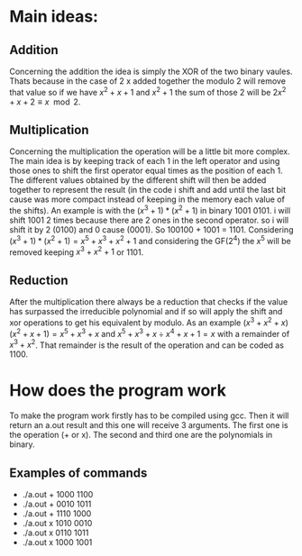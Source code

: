 # Main ideas:

## Addition

Concerning the addition the idea is simply the XOR of the two binary vaules. Thats because in the case of 2 x added together the modulo 2 will remove that value so if we have $x^2+x+1$ and $x^2+1$ the sum of those 2 will be $2x^2+x+2 \equiv x \mod 2$.

## Multiplication

Concerning the multiplication the operation will be a little bit more complex. The main idea is by keeping track of each 1 in the left operator and using those ones to shift the first operator equal times as the position of each 1. The different values obtained by the different shift will then be added together to represent the result (in the code i shift and add until the last bit cause was more compact instead of keeping in the memory each value of the shifts). An example is with the $(x^3+1)*(x^2+1)$ in binary 1001 0101. i will shift 1001 2 times because there are 2 ones in the second operator. so i will shift it by 2 (0100) and 0 cause (0001). So 100100 + 1001 = 1101.
Considering $(x^3+1)*(x^2+1)= x^5+x^3+x^2+1$ and considering the GF($2^4$) the $x^5$ will be removed keeping $x^3+x^2+1$ or 1101.

## Reduction

After the multiplication there always be a reduction that checks if the value has surpassed the irreducible polynomial and if so will apply the shift and xor operations to get his equivalent by modulo. As an example $(x^3+x^2+x)(x^2+x+1) = x^5+x^3+x$ and $x^5+x^3+x \div x^4+x+1 = x$ with a remainder of $x^3+x^2$. That remainder is the result of the operation and can be coded as 1100.

# How does the program work

To make the program work firstly has to be compiled using gcc. Then it will return an a.out result and this one will receive 3 arguments. The first one is the operation (+ or x). The second and third one are the polynomials in binary.

## Examples of commands

- ./a.out + 1000 1100
- ./a.out + 0010 1011
- ./a.out + 1110 1000
- ./a.out x 1010 0010
- ./a.out x 0110 1011
- ./a.out x 1000 1001